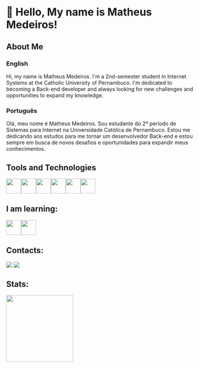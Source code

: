 # 👋 Hello, My name is Matheus Medeiros!
## About Me
### English

Hi, my name is Matheus Medeiros. I'm a 2nd-semester student in Internet Systems at the Catholic University of Pernambuco. I'm dedicated to becoming a Back-end developer and always looking for new challenges and opportunities to expand my knowledge.

### Português

Olá, meu nome é Matheus Medeiros. Sou estudante do 2º período de Sistemas para Internet na Universidade Católica de Pernambuco. Estou me dedicando aos estudos para me tornar um desenvolvedor Back-end e estou sempre em busca de novos desafios e oportunidades para expandir meus conhecimentos.

## Tools and Technologies
<img src="https://cdn.jsdelivr.net/gh/devicons/devicon@latest/icons/git/git-original.svg" width="40" height="40"/><img src="https://cdn.jsdelivr.net/gh/devicons/devicon@latest/icons/html5/html5-original-wordmark.svg" width="40" height="40"/><img src="https://cdn.jsdelivr.net/gh/devicons/devicon@latest/icons/javascript/javascript-original.svg" width="40" height="40"/><img src="https://cdn.jsdelivr.net/gh/devicons/devicon@latest/icons/csharp/csharp-original.svg" width="40" height="40"/><img src="https://cdn.jsdelivr.net/gh/devicons/devicon@latest/icons/dotnetcore/dotnetcore-original.svg" width="40" height="40"/><img src="https://cdn.jsdelivr.net/gh/devicons/devicon@latest/icons/azuresqldatabase/azuresqldatabase-original.svg" width="40" height="40"/>

      
## I am learning:
<img src="https://cdn.jsdelivr.net/gh/devicons/devicon@latest/icons/java/java-original.svg" width="40" height="40"/><img src="https://cdn.jsdelivr.net/gh/devicons/devicon@latest/icons/docker/docker-plain-wordmark.svg" width="40" height="40"/>

## Contacts:

<div>
<a href = "mailto:matheusdev1760@gmail.com"><img loading="lazy" src="https://img.shields.io/badge/Gmail-D14836?style=for-the-badge&logo=gmail&logoColor=white" target="_blank"></a>
<a href="www.linkedin.com/in/matheus-medeiros1760" target="_blank"><img loading="lazy" src="https://img.shields.io/badge/-LinkedIn-%230077B5?style=for-the-badge&logo=linkedin&logoColor=white" target="_blank"></a> 
</div>

## Stats:

<div>
<a href="https://github.com/mathedevss">
<img loading="lazy" height="180em" src="https://github-readme-stats.vercel.app/api/top-langs/?username=mathedevss&layout=compact&langs_count=7&theme=dracula"/>
</div>


        

